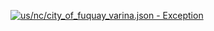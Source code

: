 [![us/nc/city_of_fuquay_varina.json - Exception](https://img.shields.io/badge/us/nc/city_of_fuquay_varina.json-Exception-red)](https://github.com/openaddresses/openaddresses/tree/master/sources/us/nc/city_of_fuquay_varina.json)